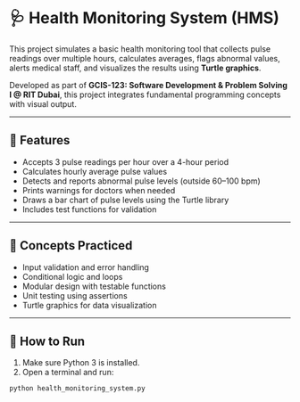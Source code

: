 # 🩺 Health Monitoring System (HMS)

This project simulates a basic health monitoring tool that collects pulse readings over multiple hours, calculates averages, flags abnormal values, alerts medical staff, and visualizes the results using **Turtle graphics**.

Developed as part of **GCIS-123: Software Development & Problem Solving I @ RIT Dubai**, this project integrates fundamental programming concepts with visual output.

---

## 📌 Features

- Accepts 3 pulse readings per hour over a 4-hour period
- Calculates hourly average pulse values
- Detects and reports abnormal pulse levels (outside 60–100 bpm)
- Prints warnings for doctors when needed
- Draws a bar chart of pulse levels using the Turtle library
- Includes test functions for validation

---

## 🧠 Concepts Practiced

- Input validation and error handling
- Conditional logic and loops
- Modular design with testable functions
- Unit testing using assertions
- Turtle graphics for data visualization

---

## 🚀 How to Run

1. Make sure Python 3 is installed.
2. Open a terminal and run:

```bash
python health_monitoring_system.py
